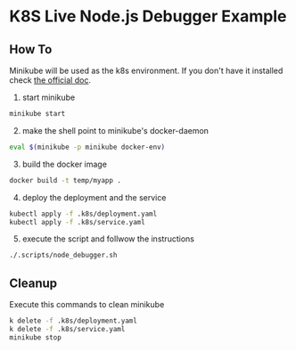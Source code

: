 # K8S Live Node.js Debugger Example

## How To
Minikube will be used as the k8s environment. If you don't have it installed check [the official doc](https://minikube.sigs.k8s.io/docs/).

1. start minikube 
```sh
minikube start
```
2. make the shell point to minikube's docker-daemon
```sh
eval $(minikube -p minikube docker-env)
```
3. build the docker image
```sh
docker build -t temp/myapp .
```
4. deploy the deployment and the service
```sh
kubectl apply -f .k8s/deployment.yaml
kubectl apply -f .k8s/service.yaml
```
5. execute the script and follwow the instructions
```sh
./.scripts/node_debugger.sh
```

## Cleanup
Execute this commands to clean minikube
```sh
k delete -f .k8s/deployment.yaml
k delete -f .k8s/service.yaml
minikube stop
```
